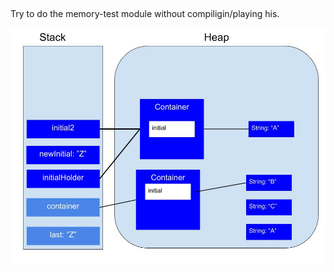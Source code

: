  ##
 Try to do the memory-test module without compiligin/playing his.


![alt text](https://github.com/alexdefreitas99/memory-management-java/blob/master/MemoryUse.jpg)
